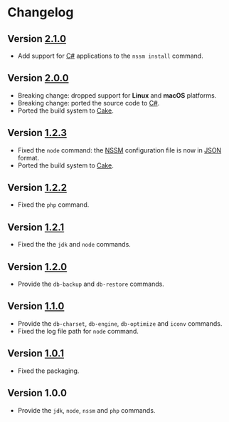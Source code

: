 # Changelog

## Version [2.1.0](https://github.com/cedx/cli/compare/v2.0.0...v2.1.0)
- Add support for [C#](https://learn.microsoft.com/en-us/dotnet/csharp) applications to the `nssm install` command.

## Version [2.0.0](https://github.com/cedx/cli/compare/v1.2.3...v2.0.0)
- Breaking change: dropped support for **Linux** and **macOS** platforms.
- Breaking change: ported the source code to [C#](https://learn.microsoft.com/en-us/dotnet/csharp).
- Ported the build system to [Cake](https://cakebuild.net).

## Version [1.2.3](https://github.com/cedx/cli/compare/v1.2.2...v1.2.3)
- Fixed the `node` command: the [NSSM](https://nssm.cc) configuration file is now in [JSON](https://www.json.org) format.
- Ported the build system to [Cake](https://coffeescript.org/#cake).

## Version [1.2.2](https://github.com/cedx/cli/compare/v1.2.1...v1.2.2)
- Fixed the `php` command.

## Version [1.2.1](https://github.com/cedx/cli/compare/v1.2.0...v1.2.1)
- Fixed the the `jdk` and `node` commands.

## Version [1.2.0](https://github.com/cedx/cli/compare/v1.1.0...v1.2.0)
- Provide the `db-backup` and `db-restore` commands.

## Version [1.1.0](https://github.com/cedx/cli/compare/v1.0.1...v1.1.0)
- Provide the `db-charset`, `db-engine`, `db-optimize` and `iconv` commands.
- Fixed the log file path for `node` command.

## Version [1.0.1](https://github.com/cedx/cli/compare/v1.0.0...v1.0.1)
- Fixed the packaging.

## Version 1.0.0
- Provide the `jdk`, `node`, `nssm` and `php` commands.
